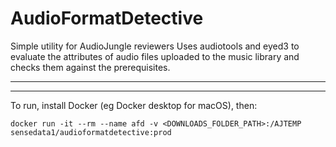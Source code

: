 # AudioFormatDetective
Simple utility for AudioJungle reviewers
Uses audiotools and eyed3 to evaluate the attributes of audio files uploaded to the music library and checks them against the prerequisites. 

---

---

To run, install Docker (eg Docker desktop for macOS), then:

` docker run -it --rm --name afd -v <DOWNLOADS_FOLDER_PATH>:/AJTEMP sensedata1/audioformatdetective:prod `




